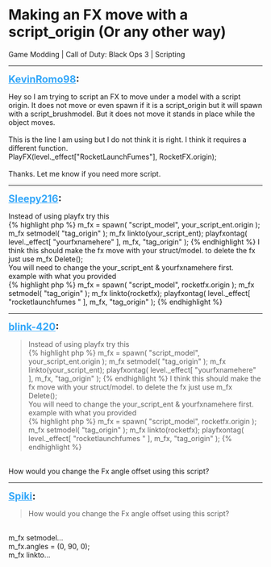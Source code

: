 # Making an FX move with a script_origin (Or any other way)
Game Modding | Call of Duty: Black Ops 3 | Scripting

---
<strong style="font-size: 1.4em;"><span style="text-decoration: underline;text-decoration-color: #34a7f9;"><span style="color:#34a7f9;">KevinRomo98</span></span>:</strong>

<p>Hey so I am trying to script an FX to move under a model with a script origin. It does not move or even spawn if it is a script_origin but it will spawn with a script_brushmodel. But it does not move it stands in place while the object moves. <br /><br />This is the line I am using but I do not think it is right. I think it requires a different function. <br />PlayFX(level._effect[&quot;RocketLaunchFumes&quot;], RocketFX.origin); <br /><br />Thanks. Let me know if you need more script.</p>

---
<strong style="font-size: 1.4em;"><span style="text-decoration: underline;text-decoration-color: #34a7f9;"><span style="color:#34a7f9;">Sleepy216</span></span>:</strong>

<p>Instead of using playfx try this<br />{% highlight php %}
m_fx = spawn( "script_model", your_script_ent.origin );
m_fx setmodel( "tag_origin" );
m_fx linkto(your_script_ent);
playfxontag( level._effect[ "yourfxnamehere" ], m_fx, "tag_origin" );
{% endhighlight %}
I think this should make the fx move with your struct/model. to delete the fx just use m_fx Delete();<br />You will need to change the your_script_ent &amp; yourfxnamehere first.<br />example with what you provided<br />{% highlight php %}
m_fx = spawn( "script_model", rocketfx.origin );
m_fx setmodel( "tag_origin" );
m_fx linkto(rocketfx);
playfxontag( level._effect[ "rocketlaunchfumes " ], m_fx, "tag_origin" );
{% endhighlight %}
</p>

---
<strong style="font-size: 1.4em;"><span style="text-decoration: underline;text-decoration-color: #34a7f9;"><span style="color:#34a7f9;">blink-420</span></span>:</strong>

<p><blockquote>Instead of using playfx try this<br />{% highlight php %}
m_fx = spawn( "script_model", your_script_ent.origin );
m_fx setmodel( "tag_origin" );
m_fx linkto(your_script_ent);
playfxontag( level._effect[ "yourfxnamehere" ], m_fx, "tag_origin" );
{% endhighlight %}
I think this should make the fx move with your struct/model. to delete the fx just use m_fx Delete();<br />You will need to change the your_script_ent &amp; yourfxnamehere first.<br />example with what you provided<br />{% highlight php %}
m_fx = spawn( "script_model", rocketfx.origin );
m_fx setmodel( "tag_origin" );
m_fx linkto(rocketfx);
playfxontag( level._effect[ "rocketlaunchfumes " ], m_fx, "tag_origin" );
{% endhighlight %}
</blockquote><br />How would you change the Fx angle offset using this script?</p>

---
<strong style="font-size: 1.4em;"><span style="text-decoration: underline;text-decoration-color: #34a7f9;"><span style="color:#34a7f9;">Spiki</span></span>:</strong>

<p><blockquote>How would you change the Fx angle offset using this script?<br /></blockquote><br />m_fx setmodel...<br />m_fx.angles = (0, 90, 0);<br />m_fx linkto...</p>
